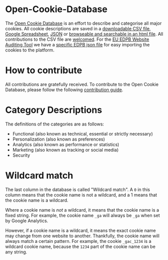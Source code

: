# Open-Cookie-Database

The [Open Cookie Database](open-cookie-database.csv) is an effort to describe and categorise all major cookies. All cookie descriptions are saved in a [downloadable CSV file](open-cookie-database.csv), [Google Spreadsheet](https://docs.google.com/spreadsheets/d/101f_Brw6SSVTn6hOndQzkH8S1Vj8VzRqab4Q5OnsmmA/edit?usp=sharing), [JSON](open-cookie-database.json) or [browseable and searchable in an html file](https://jkwakman.github.io/Open-Cookie-Database/open-cookie-database.html). All contributions to the CSV file are [welcomed](docs/CONTRIBUTING.md). For the [EU EDPB Website Auditing Tool](https://code.europa.eu/edpb/website-auditing-tool/) we have a [specific EDPB json file](open-cookie-database-edpb.json) for easy importing the cookies to the platform. 

# How to contribute

All contributions are gratefully received. To contribute to the Open Cookie Database, please follow the following [contribution guide](docs/CONTRIBUTING.md). 

# Category Descriptions

The definitions of the categories are as follows:

- Functional (also known as technical, essential or strictly necessary)
- Personalization (also known as preferences)
- Analytics (also known as performance or statistics)
- Marketing (also known as tracking or social media)
- Security

# Wildcard match
The last column in the database is called "Wildcard match". A `0` in this column means that the cookie name is not a wildcard, and a 1 means that the cookie name is a wildcard.

Where a cookie name is *not* a wildcard, it means that the cookie name is a fixed string.  For example, the cookie name `_ga` will always be `_ga` when set by Google Analytics.

However, if a cookie name is a wildcard, it means the exact cookie name may change from one website to another. Thankfully, the cookie name will always match a certain pattern. For example, the cookie `_gac_1234` is a wildcard cookie name, because the `1234` part of the cookie name can be any string.
